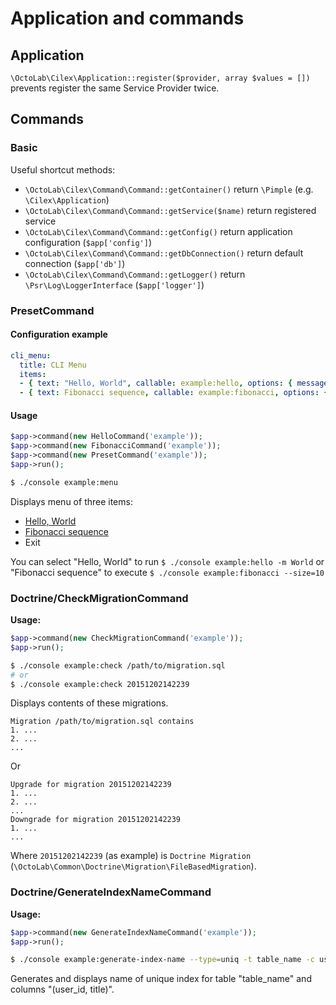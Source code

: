 # Application and commands

## Application

`\OctoLab\Cilex\Application::register($provider, array $values = [])` prevents register the same Service Provider twice.

## Commands

### Basic

Useful shortcut methods:

- `\OctoLab\Cilex\Command\Command::getContainer()` return `\Pimple` (e.g. `\Cilex\Application`)
- `\OctoLab\Cilex\Command\Command::getService($name)` return registered service
- `\OctoLab\Cilex\Command\Command::getConfig()` return application configuration (`$app['config']`)
- `\OctoLab\Cilex\Command\Command::getDbConnection()` return default connection (`$app['db']`)
- `\OctoLab\Cilex\Command\Command::getLogger()` return `\Psr\Log\LoggerInterface` (`$app['logger']`)

### PresetCommand

#### Configuration example

```yml
cli_menu:
  title: CLI Menu
  items:
  - { text: "Hello, World", callable: example:hello, options: { message: World } }
  - { text: Fibonacci sequence, callable: example:fibonacci, options: { size: 10 } }
```

#### Usage

```php
$app->command(new HelloCommand('example'));
$app->command(new FibonacciCommand('example'));
$app->command(new PresetCommand('example'));
$app->run();
```

```bash
$ ./console example:menu
```

Displays menu of three items:

- [Hello, World](/tests/Command/Mock/HelloCommand.php)
- [Fibonacci sequence](/tests/Command/Mock/FibonacciCommand.php)
- Exit

You can select "Hello, World" to run `$ ./console example:hello -m World`
or "Fibonacci sequence" to execute `$ ./console example:fibonacci --size=10`

### Doctrine/CheckMigrationCommand

__Usage:__

```php
$app->command(new CheckMigrationCommand('example'));
$app->run();
```

```bash
$ ./console example:check /path/to/migration.sql
# or
$ ./console example:check 20151202142239
```

Displays contents of these migrations.

```
Migration /path/to/migration.sql contains
1. ...
2. ...
...
```

Or

```
Upgrade for migration 20151202142239
1. ...
2. ...
...
Downgrade for migration 20151202142239
1. ...
...
```

Where `20151202142239` (as example) is `Doctrine Migration` (`\OctoLab\Common\Doctrine\Migration\FileBasedMigration`).

### Doctrine/GenerateIndexNameCommand

__Usage:__

```php
$app->command(new GenerateIndexNameCommand('example'));
$app->run();
```

```bash
$ ./console example:generate-index-name --type=uniq -t table_name -c user_id,title
```

Generates and displays name of unique index for table "table_name" and columns "(user_id, title)".
